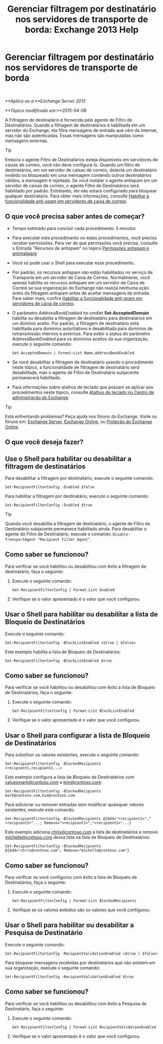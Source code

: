 ﻿---
title: 'Gerenciar filtragem por destinatário nos servidores de transporte de borda: Exchange 2013 Help'
TOCTitle: Gerenciar filtragem por destinatário nos servidores de transporte de borda
ms:assetid: f2d0041f-2872-4669-95ec-443233f4956d
ms:mtpsurl: https://technet.microsoft.com/pt-br/library/Bb125187(v=EXCHG.150)
ms:contentKeyID: 50486986
ms.date: 05/22/2018
mtps_version: v=EXCHG.150
ms.translationtype: MT
---

# Gerenciar filtragem por destinatário nos servidores de transporte de borda

 

_**Aplica-se a:**Exchange Server 2013_

_**Tópico modificado em:**2015-04-08_

A Filtragem de destinatário é fornecida pelo agente de Filtro de Destinatários. Quando a filtragem de destinatários é habilitada em um servidor do Exchange, ela filtra mensagens de entrada que vêm da Internet, mas não são autenticadas. Essas mensagens são manipuladas como mensagens externas.


> [!TIP]
> Embora o agente Filtro de Destinatários esteja disponíveis em servidores de caixas de correio, você não deve configurá-lo. Quando um filtro de destinatários, em um servidor de caixas de correio, detecta um destinatário inválido ou bloqueado em uma mensagem contendo outros destinatários válidos, a mensagem é rejeitada. Se você instalar o agente antispam em um servidor de caixas de correio, o agente Filtro de Destinatários será habilitado por padrão. Entretanto, ele não estará configurado para bloquear qualquer destinatário. Para obter mais informações, consulte <A href="enable-anti-spam-functionality-on-mailbox-servers-exchange-2013-help.md">Habilitar a funcionalidade anti-spam em servidores de caixa de correio</A>.



## O que você precisa saber antes de começar?

  - Tempo estimado para concluir cada procedimento: 5 minutos

  - Para executar este procedimento ou estes procedimentos, você precisa receber permissões. Para ver de que permissões você precisa, consulte o Entrada "Recursos de antispam" no tópico [Permissões antispam e antimalware](anti-spam-and-anti-malware-permissions-exchange-2013-help.md).

  - Você só pode usar o Shell para executar esse procedimento.

  - Por padrão, os recursos antispam não estão habilitados no serviço de Transporte em um servidor de Caixa de Correio. Normalmente, você apenas habilita os recursos antispam em um servidor de Caixa de Correio se sua organização do Exchange não realiza nenhuma ação antes da filtragem antispam antes de aceitar mensagens de entrada. Para saber mais, confira [Habilitar a funcionalidade anti-spam em servidores de caixa de correio](enable-anti-spam-functionality-on-mailbox-servers-exchange-2013-help.md).

  - O parâmetro *AddressBookEnabled* no cmdlet **Set-AcceptedDomain** habilita ou desabilita a filtragem de destinatário para destinatários em um domínio aceito. Por padrão, a filtragem de destinatário está habilitada para domínios autoritativos e desabilitada para domínios de retransmissão internos e externos. Para exibir o status do parâmetro *AddressBookEnabled* para os domínios aceitos da sua organização, execute o seguinte comando:
    
        Get-AcceptedDomain | Format-List Name,AddressBookEnabled

  - Se você desabilitar a filtragem de destinatário usando o procedimento neste tópico, a funcionalidade de filtragem de destinatário será desabilitada, mas o agente de Filtro de Destinatário subjacente permanecerá habilitado.

  - Para informações sobre atalhos de teclado que possam se aplicar aos procedimentos neste tópico, consulte [Atalhos de teclado no Centro de administração do Exchange](keyboard-shortcuts-in-the-exchange-admin-center-exchange-online-protection-help.md).


> [!TIP]
> Está enfrentando problemas? Peça ajuda nos fóruns do Exchange. Visite os fóruns em: <A href="https://go.microsoft.com/fwlink/p/?linkid=60612">Exchange Server</A>, <A href="https://go.microsoft.com/fwlink/p/?linkid=267542">Exchange Online</A>, ou <A href="https://go.microsoft.com/fwlink/p/?linkid=285351">Proteção do Exchange Online</A>.



## O que você deseja fazer?

## Use o Shell para habilitar ou desabilitar a filtragem de destinatários

Para desabilitar a filtragem por destinatário, execute o seguinte comando:

    Set-RecipientFilterConfig -Enabled $false

Para habilitar a filtragem por destinatário, execute o seguinte comando:

    Set-RecipientFilterConfig -Enabled $true


> [!TIP]
> Quando você desabilita a filtragem de destinatário, o agente de Filtro de Destinatário subjacente permanece habilitado ainda. Para desabilitar o agente do Filtro de Destinatário, execute o comando: <CODE>Disable-TransportAgent "Recipient Filter Agent"</CODE>.



## Como saber se funcionou?

Para verificar se você habilitou ou desabilitou com êxito a filtragem de destinatário, faça o seguinte:

1.  Execute o seguinte comando:
    
        Get-RecipientFilterConfig | Format-List Enabled

2.  Verifique se o valor apresentado é o valor que você configurou.

## Usar o Shell para habilitar ou desabilitar a lista de Bloqueio de Destinatários

Execute o seguinte comando:

    Set-RecipientFilterConfig -BlockListEnabled <$true | $false>

Este exemplo habilita a lista de Bloqueio de Destinatários:

    Set-RecipientFilterConfig -BlockListEnabled $true

## Como saber se funcionou?

Para verificar se você habilitou ou desabilitou com êxito a lista de Bloqueio de Destinatários, faça o seguinte:

1.  Execute o seguinte comando:
    
        Get-RecipientFilterConfig | Format-List BlockListEnabled

2.  Verifique se o valor apresentado é o valor que você configurou.

## Usar o Shell para configurar a lista de Bloqueio de Destinatários

Para substituir os valores existentes, execute o seguinte comando:

    Set-RecipientFilterConfig -BlockedRecipients <recipient1,recipient2...>

Este exemplo configura a lista de Bloqueio de Destinatários com valuesmark@contoso.com e kim@contoso.com:

    Set-RecipientFilterConfig -BlockedRecipients mark@contoso.com,kim@contoso.com

Para adicionar ou remover entradas sem modificar quaisquer valores existentes, execute este comando:

    Set-RecipientFilterConfig -BlockedRecipients @{Add="<recipient1>","<recipient2>"...; Remove="<recipient1>","<recipient2>"...}

Este exemplo adiciona chris@contoso.com à lista de destinatários e remove michelle@contoso.com dessa lista na lista de Bloqueio de Destinatários:

    Set-RecipientFilterConfig -BlockedRecipients @{Add="chris@contoso.com"; Remove="michelle@contoso.com"}

## Como saber se funcionou?

Para verificar se você configurou com êxito a lista de Bloqueio de Destinatários, faça o seguinte:

1.  Execute o seguinte comando:
    
        Get-RecipientFilterConfig | Format-List BlockedRecipients

2.  Verifique se os valores exibidos são os valores que você configurou.

## Usar o Shell para habilitar ou desabilitar a Pesquisa de Destinatário

Execute o seguinte comando:

    Set-RecipientFilterConfig -RecipientValidationEnabled <$true | $false>

Para bloquear mensagens recebidas por destinatários que não existem em sua organização, execute o seguinte comando:

    Set-RecipientFilterConfig -RecipientValidationEnabled $true

## Como saber se funcionou?

Para verificar se você habilitou ou desabilitou com êxito a Pesquisa de Destinatário, faça o seguinte:

1.  Execute o seguinte comando:
    
        Get-RecipientFilterConfig | Format-List RecipientValidationEnabled

2.  Verifique se o valor apresentado é o valor que você configurou.

